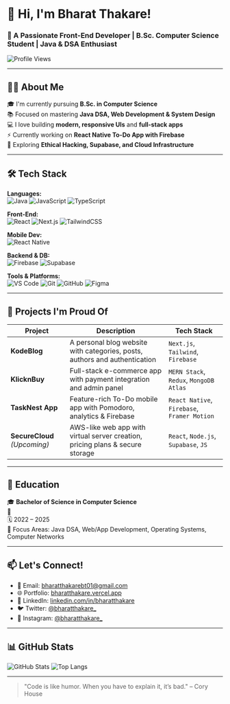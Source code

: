 # 👋 Hi, I'm Bharat Thakare!  
### 🚀 A Passionate Front-End Developer | B.Sc. Computer Science Student | Java & DSA Enthusiast

![Profile Views](https://komarev.com/ghpvc/?username=bharatthakare&color=blue)

---

## 👨‍💻 About Me

🎓 I'm currently pursuing **B.Sc. in Computer Science**  
📚 Focused on mastering **Java DSA, Web Development & System Design**  
💻 I love building **modern, responsive UIs** and **full-stack apps**  
⚡ Currently working on **React Native To-Do App with Firebase**  
🌱 Exploring **Ethical Hacking, Supabase, and Cloud Infrastructure**

---

## 🛠️ Tech Stack

**Languages:**  
![Java](https://img.shields.io/badge/Java-ED8B00?style=flat-square&logo=java&logoColor=white)
![JavaScript](https://img.shields.io/badge/JavaScript-F7DF1E?style=flat-square&logo=javascript&logoColor=black)
![TypeScript](https://img.shields.io/badge/TypeScript-007ACC?style=flat-square&logo=typescript&logoColor=white)

**Front-End:**  
![React](https://img.shields.io/badge/React-61DAFB?style=flat-square&logo=react&logoColor=black)
![Next.js](https://img.shields.io/badge/Next.js-000?style=flat-square&logo=next.js&logoColor=white)
![TailwindCSS](https://img.shields.io/badge/Tailwind_CSS-38B2AC?style=flat-square&logo=tailwind-css&logoColor=white)

**Mobile Dev:**  
![React Native](https://img.shields.io/badge/React_Native-20232A?style=flat-square&logo=react&logoColor=61DAFB)

**Backend & DB:**  
![Firebase](https://img.shields.io/badge/Firebase-FFCA28?style=flat-square&logo=firebase&logoColor=black)
![Supabase](https://img.shields.io/badge/Supabase-3ECF8E?style=flat-square&logo=supabase&logoColor=black)

**Tools & Platforms:**  
![VS Code](https://img.shields.io/badge/VS_Code-007ACC?style=flat-square&logo=visual-studio-code&logoColor=white)
![Git](https://img.shields.io/badge/Git-F05032?style=flat-square&logo=git&logoColor=white)
![GitHub](https://img.shields.io/badge/GitHub-181717?style=flat-square&logo=github&logoColor=white)
![Figma](https://img.shields.io/badge/Figma-F24E1E?style=flat-square&logo=figma&logoColor=white)

---

## 🧠 Projects I'm Proud Of

| Project | Description | Tech Stack |
|--------|-------------|------------|
| **KodeBlog** | A personal blog website with categories, posts, authors and authentication | `Next.js`, `Tailwind`, `Firebase` |
| **KlicknBuy** | Full-stack e-commerce app with payment integration and admin panel | `MERN Stack`, `Redux`, `MongoDB Atlas` |
| **TaskNest App** | Feature-rich To-Do mobile app with Pomodoro, analytics & Firebase | `React Native`, `Firebase`, `Framer Motion` |
| **SecureCloud** *(Upcoming)* | AWS-like web app with virtual server creation, pricing plans & secure storage | `React`, `Node.js`, `Supabase`, `JS` |

---

## 📖 Education

🎓 **Bachelor of Science in Computer Science**  
📍 <Your College Name>  
🗓️ 2022 – 2025  
📌 Focus Areas: Java DSA, Web/App Development, Operating Systems, Computer Networks

---

## 📫 Let's Connect!

- 📧 Email: [bharatthakarebt01@gmail.com](mailto:bharatthakarebt01@gmail.com)  
- 🌐 Portfolio: [bharatthakare.vercel.app](https://bharatthakare.vercel.app)  
- 💼 LinkedIn: [linkedin.com/in/bharatthakare](https://linkedin.com/in/bharatthakare)  
- 🐦 Twitter: [@bharatthakare_](https://twitter.com/bharatthakare_)  
- 📸 Instagram: [@bharatthakare_](https://instagram.com/bharatthakare_)

---

## 📊 GitHub Stats

![GitHub Stats](https://github-readme-stats.vercel.app/api?username=bharatthakare&show_icons=true&theme=tokyonight)
![Top Langs](https://github-readme-stats.vercel.app/api/top-langs/?username=bharatthakare&layout=compact&theme=tokyonight)

---

> "Code is like humor. When you have to explain it, it’s bad." – Cory House
